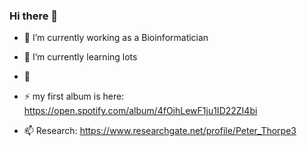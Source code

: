 ### Hi there 👋

- 🔭 I’m currently working as a Bioinformatician
- 🌱 I’m currently learning lots 
- 🤔 
- ⚡ my first album is here: https://open.spotify.com/album/4fOihLewF1ju1ID22ZI4bi

- 📫 Research: https://www.researchgate.net/profile/Peter_Thorpe3


<!--
**peterthorpe5/peterthorpe5** is a ✨ _special_ ✨ repository because its `README.md` (this file) appears on your GitHub profile.

Here are some ideas to get you started:


-->
